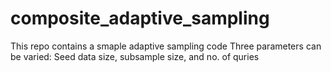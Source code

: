 # composite_adaptive_sampling
This repo contains a smaple adaptive sampling code
Three parameters can be varied: Seed data size, subsample size, and no. of quries
